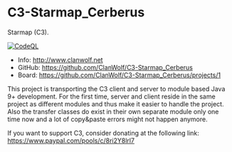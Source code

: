 # C3-Starmap_Cerberus
Starmap (C3).

[![CodeQL](https://github.com/ClanWolf/C3-Starmap_Cerberus/actions/workflows/codeql-analysis.yml/badge.svg)](https://github.com/ClanWolf/C3-Starmap_Cerberus/actions/workflows/codeql-analysis.yml)

* Info: http://www.clanwolf.net
* GitHub: https://github.com/ClanWolf/C3-Starmap_Cerberus
* Board: https://github.com/ClanWolf/C3-Starmap_Cerberus/projects/1

This project is transporting the C3 client and server to module based Java 9+ development.
For the first time, server and client reside in the same project as different modules and thus make it easier to handle the project.
Also the transfer classes do exist in their own separate module only one time now and a lot of copy&paste errors might not happen anymore.

If you want to support C3, consider donating at the following link:  
https://www.paypal.com/pools/c/8ri2Y8lrl7
